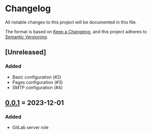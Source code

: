 # Changelog

All notable changes to this project will be documented in this file.

The format is based on [Keep a Changelog](https://keepachangelog.com/en/1.0.0/),
and this project adheres to [Semantic Versioning](https://semver.org/spec/v2.0.0.html).

## [Unreleased]

### Added

- Basic configuration (#2)
- Pages configuration (#3)
- SMTP configuration (#4)

## [0.0.1] = 2023-12-01

### Added

- GitLab server role

[0.0.1]: https://git.dubzland.com/dubzland/ansible-collection-gitlab/-/tree/0.0.1
